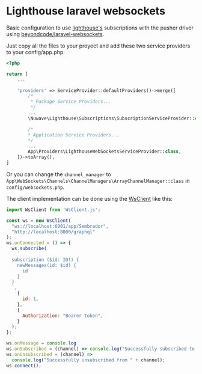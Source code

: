 # Lighthouse laravel websockets

Basic configuration to use [lighthouse's](https://github.com/nuwave/lighthouse) subscriptions with the pusher driver using [beyondcode/laravel-websockets](https://github.com/beyondcode/laravel-websockets).

Just copy all the files to your proyect and add these two service providers to your config/app.php:

```php
<?php

return [
    ...

    'providers' => ServiceProvider::defaultProviders()->merge([
        /*
         * Package Service Providers...
         */
        ...
        \Nuwave\Lighthouse\Subscriptions\SubscriptionServiceProvider::class,

        /*
        * Application Service Providers...
        */
        ...
        App\Providers\LighthouseWebSocketsServiceProvider::class,
    ])->toArray(),
]
```

Or you can change the `channel_manager` to `App\WebSockets\Channels\ChannelManagers\ArrayChannelManager::class` in `config/websockets.php`.

The client implementation can be done using the [WsClient](resources/js/WsClient.js) like this:

```js
import WsClient from 'WsClient.js';

const ws = new WsClient(
  "ws://localhost:6001/app/Sembrador",
  "http://localhost:8000/graphql"
);
ws.onConnected = () => {
  ws.subscribe(
    `
  subscription ($id: ID!) {
    newMessages(id: $id) {
      id
    }
  }
  `,
    {
      id: 1,
    },
    {
      Authorization: "Bearer token",
    }
  );
};

ws.onMessage = console.log
ws.onSubscribed = (channel) => console.log("Successfully subscribed to " + channel);
ws.onUnsubscribed = (channel) =>
  console.log("Successfully unsubscribed from " + channel);
ws.connect();

```
